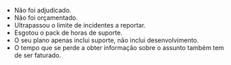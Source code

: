 - Não foi adjudicado.
- Não foi orçamentado.
- Ultrapassou o limite de incidentes a reportar.
- Esgotou o pack de horas de suporte.
- O seu plano apenas inclui suporte, não inclui desenvolvimento.
- O tempo que se perde a obter informação sobre o assunto também tem de ser faturado.